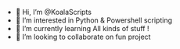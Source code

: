 - 👋 Hi, I’m @KoalaScripts
- 👀 I’m interested in Python & Powershell scripting
- 🌱 I’m currently learning All kinds of stuff !
- 💞️ I’m looking to collaborate on fun project

<!---
KoalaScripts/KoalaScripts is a ✨ special ✨ repository because its `README.md` (this file) appears on your GitHub profile.
You can click the Preview link to take a look at your changes.
--->
